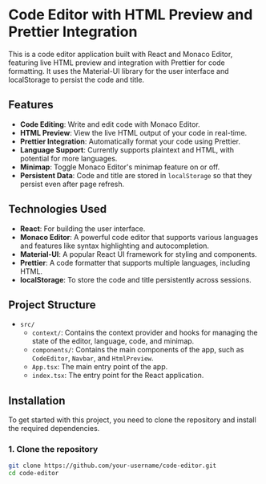 # Code Editor with HTML Preview and Prettier Integration

This is a code editor application built with React and Monaco Editor, featuring live HTML preview and integration with Prettier for code formatting. It uses the Material-UI library for the user interface and localStorage to persist the code and title.

## Features

- **Code Editing**: Write and edit code with Monaco Editor.
- **HTML Preview**: View the live HTML output of your code in real-time.
- **Prettier Integration**: Automatically format your code using Prettier.
- **Language Support**: Currently supports plaintext and HTML, with potential for more languages.
- **Minimap**: Toggle Monaco Editor's minimap feature on or off.
- **Persistent Data**: Code and title are stored in `localStorage` so that they persist even after page refresh.

## Technologies Used

- **React**: For building the user interface.
- **Monaco Editor**: A powerful code editor that supports various languages and features like syntax highlighting and autocompletion.
- **Material-UI**: A popular React UI framework for styling and components.
- **Prettier**: A code formatter that supports multiple languages, including HTML.
- **localStorage**: To store the code and title persistently across sessions.

## Project Structure

- `src/`
  - `context/`: Contains the context provider and hooks for managing the state of the editor, language, code, and minimap.
  - `components/`: Contains the main components of the app, such as `CodeEditor`, `Navbar`, and `HtmlPreview`.
  - `App.tsx`: The main entry point of the app.
  - `index.tsx`: The entry point for the React application.

## Installation

To get started with this project, you need to clone the repository and install the required dependencies.

### 1. Clone the repository

```bash
git clone https://github.com/your-username/code-editor.git
cd code-editor
```
